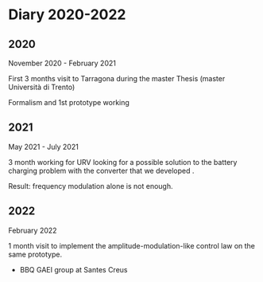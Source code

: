 # Diary 2020-2022

## 2020

November 2020 - February 2021

First 3 months visit to Tarragona during the master Thesis (master Università di Trento)

Formalism and 1st prototype working

## 2021

May 2021 - July 2021

3 month working for URV looking for a possible solution to the battery charging problem with the converter that we developed .

Result: frequency modulation alone is not enough.


## 2022

February 2022

1 month visit to implement the amplitude-modulation-like control law on the same prototype.

+ BBQ GAEI group at Santes Creus
